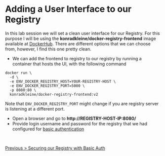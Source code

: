 # Adding a User Interface to our Registry 

In this lab session we will set a clean user interface for our Registry. For this purpose I will be using the **konradkleine/docker-registry-frontend** image available at [DockerHub](https://hub.docker.com/r/konradkleine/docker-registry-frontend). There are different options that we can choose from, however, I find this one pretty clean.

- We can add the frontend to registry to our registry by running a container that hosts the UI, with the following command
```
docker run \
  -d \
  -e ENV_DOCKER_REGISTRY_HOST=YOUR-REGISTRY-HOST \
  -e ENV_DOCKER_REGISTRY_PORT=5000 \
  -p 8080:80 \
  konradkleine/docker-registry-frontend:v2
```
Note that `ENV_DOCKER_REGISTRY_PORT` might change if you are registry server is listening at a different port.
- Open a browser and go to **http://REGISTRY-HOST-IP:8080/**
- Provide login username and password for the registry that we had configured for [basic authentication](https://github.com/QuickDevNotes/Docker-Labs/blob/master/registry/04-securing-registry-with-basic-auth.md)
<br>

[Previous > Securing our Registry with Basic Auth](https://github.com/QuickDevNotes/Docker-Labs/blob/master/registry/04-securing-registry-with-basic-auth.md)

